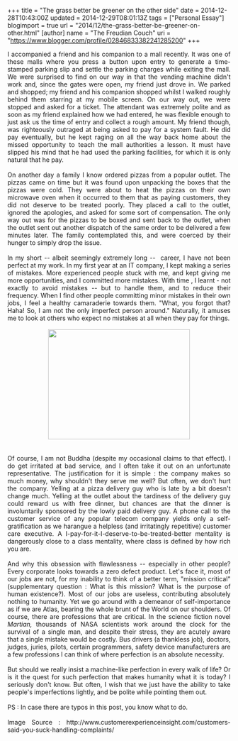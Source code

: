 +++
title = "The grass better be greener on the other side"
date = 2014-12-28T10:43:00Z
updated = 2014-12-29T08:01:13Z
tags = ["Personal Essay"]
blogimport = true 
url = "2014/12/the-grass-better-be-greener-on-other.html"
[author]
	name = "The Freudian Couch"
	uri = "https://www.blogger.com/profile/02846833382241285200"
+++

<div dir="ltr" style="text-align: left;" trbidi="on">
<div style="text-align: justify;">I accompanied a friend and his companion to a mall recently. It was one of these malls where you press a button upon entry to generate a time-stamped parking slip and settle the parking charges while exiting the mall. We were surprised to find on our way in that the vending machine didn't work and, since the gates were open, my friend just drove in. We parked and shopped; my friend and his companion shopped whilst I walked roughly behind them starring at my mobile screen. On our way out, we were stopped and asked for a ticket. The attendant was extremely polite and as soon as my friend explained how we had entered, he was flexible enough to just ask us the time of entry and collect a rough amount. My friend though, was righteously outraged at being asked to pay for a system fault. He did pay eventually, but he kept raging on all the way back home about the missed opportunity to teach the mall authorities a lesson. It must have slipped his mind that he had used the parking facilities, for which it is only natural that he pay.</div>
<div style="text-align: justify;">
<br></div>
<div style="text-align: justify;">
On another day a family I know ordered pizzas from a popular outlet. The pizzas came on time but it was found upon unpacking the boxes that the pizzas were cold. They were about to heat the pizzas on their own microwave oven when it occurred to them that as paying customers, they did not deserve to be treated poorly. They placed a call to the outlet, ignored the apologies, and asked for some sort of compensation. The only way out was for the pizzas to be boxed and sent back to the outlet, when the outlet sent out another dispatch of the same order to be delivered a few minutes later. The family contemplated this, and were coerced by their hunger to simply drop the issue.<br>
<br>
In my short -- albeit seemingly extremely long -- &nbsp;career, I have not been perfect at my work. In my first year at an IT company, I kept making a series of mistakes. More experienced people stuck with me, and kept giving me more opportunities, and I committed more mistakes. With time , I learnt - not exactly to avoid mistakes -- but to handle them, and to reduce their frequency. When I find other people committing minor mistakes in their own jobs, I feel a healthy camaraderie towards them. "What, you forgot that? Haha! So, I am not the only imperfect person around." Naturally, it amuses me to look at others who expect no mistakes at all when they pay for things.<br>
<br>
<div class="separator" style="clear: both; text-align: center;">
<a href="http://1.bp.blogspot.com/-QwDiR_JgxKI/VKAccqxU33I/AAAAAAAAFvo/0u5wQSsGJI8/s1600/Angry.jpg" imageanchor="1" style="margin-left: 1em; margin-right: 1em;"><img border="0" src="http://1.bp.blogspot.com/-QwDiR_JgxKI/VKAccqxU33I/AAAAAAAAFvo/0u5wQSsGJI8/s1600/Angry.jpg" height="248" width="320"></a></div>
<br>
<br>
Of course, I am not Buddha (despite my occasional claims to that effect). I do get irritated at bad service, and I often take it out on an unfortunate representative. The justification for it is simple : the company makes so much money, why shouldn't they serve me well? But often, we don't hurt the company. Yelling at a pizza delivery guy who is late by a bit doesn't change much. Yelling at the outlet about the tardiness of the delivery guy could reward us with free dinner, but chances are that the dinner is involuntarily sponsored by the lowly paid delivery guy. A phone call to the customer service of any popular telecom company yields only a self-gratification as we harangue a helpless (and irritatingly repetitive) customer care executive. A I-pay-for-it-I-deserve-to-be-treated-better mentality is dangerously close to a class mentality, where class is defined by how rich you are.<br>
<br>
And why this obsession with flawlessness -- especially in other people? Every corporate looks towards a zero defect product. Let's face it, most of our jobs are not, for my inability to think of a better term, "mission critical" (supplementary question : What is this mission? What is the purpose of human existence?). Most of our jobs are useless, contributing absolutely nothing to humanity. Yet we go around with a demeanor of self-importance as if we are Atlas, bearing the whole brunt of the World on our shoulders. Of course, there are professions that are critical. In the science fiction novel <i>Martian, </i>thousands of NASA scientists work around the clock for the survival of a single man, and despite their stress, they are acutely aware that a single mistake would be costly. Bus drivers (a thankless job), doctors, judges, juries, pilots, certain programmers, safety device manufacturers are a few professions I can think of where perfection is an absolute necessity.<br>
<br>
But should we really insist a machine-like perfection in every walk of life? Or is it the quest for such perfection that makes humanity what it is today? I seriously don't know. But often, I wish that we just have the ability to take people's imperfections lightly, and be polite while pointing them out.<br>
<br>
PS : In case there are typos in this post, you know what to do.<br>
<br>
Image Source :&nbsp;http://www.customerexperienceinsight.com/customers-said-you-suck-handling-complaints/</div>
</div>

